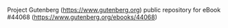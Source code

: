 Project Gutenberg (https://www.gutenberg.org) public repository for
eBook #44068 (https://www.gutenberg.org/ebooks/44068)

